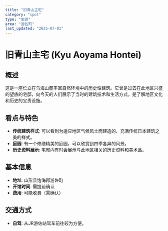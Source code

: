 ```yaml
---
title: "旧青山主宅"
category: "spot"
type: "史迹"
area: "游佐町"
last_updated: "2025-07-01"
---
```


# 旧青山主宅 (Kyu Aoyama Hontei)

## 概述
这是一座伫立在鸟海山麓丰富自然环境中的历史性建筑。它曾是过去在此地区兴盛的望族的宅邸，向今天的人们展示了当时的建筑技术和生活方式，是了解地区文化和历史的宝贵设施。

## 看点与特色
- **传统建筑样式**: 可以看到为适应地区气候风土而建造的、充满传统日本建筑之美的样式。
- **庭园**: 有一个修缮精美的庭园，可以欣赏到四季各异的风景。
- **历史资料展示**: 宅邸内有时会展示与此地区相关的历史资料和美术品。

## 基本信息
- **地址**: 山形县饱海郡游佐町
- **开馆时间**: 需提前确认
- **费用**: 可能收费（需确认）

## 交通方式
- **自驾**: 从JR游佐站驾车前往较为方便。